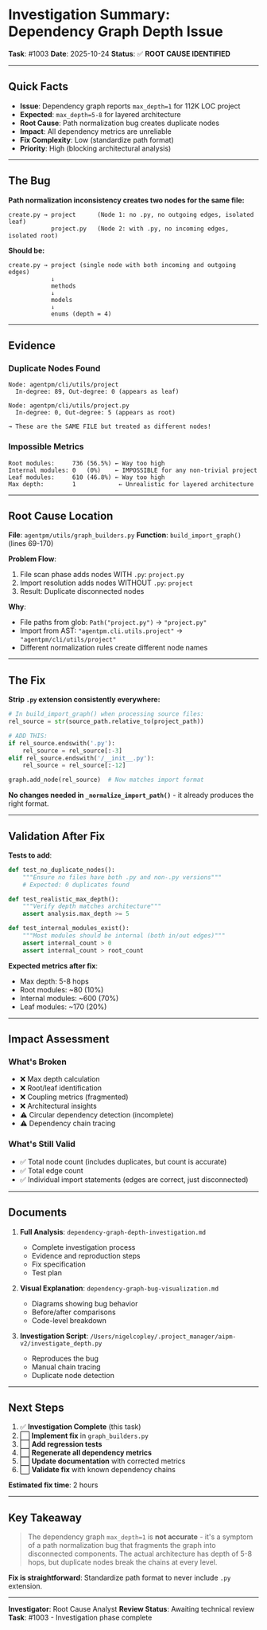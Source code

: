 # Investigation Summary: Dependency Graph Depth Issue

**Task**: #1003
**Date**: 2025-10-24
**Status**: ✅ **ROOT CAUSE IDENTIFIED**

---

## Quick Facts

- **Issue**: Dependency graph reports `max_depth=1` for 112K LOC project
- **Expected**: `max_depth=5-8` for layered architecture
- **Root Cause**: Path normalization bug creates duplicate nodes
- **Impact**: All dependency metrics are unreliable
- **Fix Complexity**: Low (standardize path format)
- **Priority**: High (blocking architectural analysis)

---

## The Bug

**Path normalization inconsistency creates two nodes for the same file:**

```
create.py → project      (Node 1: no .py, no outgoing edges, isolated leaf)
            project.py   (Node 2: with .py, no incoming edges, isolated root)
```

**Should be:**
```
create.py → project (single node with both incoming and outgoing edges)
            ↓
            methods
            ↓
            models
            ↓
            enums (depth = 4)
```

---

## Evidence

### Duplicate Nodes Found
```
Node: agentpm/cli/utils/project
  In-degree: 89, Out-degree: 0 (appears as leaf)

Node: agentpm/cli/utils/project.py
  In-degree: 0, Out-degree: 5 (appears as root)

→ These are the SAME FILE but treated as different nodes!
```

### Impossible Metrics
```
Root modules:     736 (56.5%) ← Way too high
Internal modules: 0   (0%)    ← IMPOSSIBLE for any non-trivial project
Leaf modules:     610 (46.8%) ← Way too high
Max depth:        1            ← Unrealistic for layered architecture
```

---

## Root Cause Location

**File**: `agentpm/utils/graph_builders.py`
**Function**: `build_import_graph()` (lines 69-170)

**Problem Flow**:
1. File scan phase adds nodes WITH `.py`: `project.py`
2. Import resolution adds nodes WITHOUT `.py`: `project`
3. Result: Duplicate disconnected nodes

**Why**:
- File paths from glob: `Path("project.py")` → `"project.py"`
- Import from AST: `"agentpm.cli.utils.project"` → `"agentpm/cli/utils/project"`
- Different normalization rules create different node names

---

## The Fix

**Strip `.py` extension consistently everywhere:**

```python
# In build_import_graph() when processing source files:
rel_source = str(source_path.relative_to(project_path))

# ADD THIS:
if rel_source.endswith('.py'):
    rel_source = rel_source[:-3]
elif rel_source.endswith('/__init__.py'):
    rel_source = rel_source[:-12]

graph.add_node(rel_source)  # Now matches import format
```

**No changes needed in `_normalize_import_path()`** - it already produces the right format.

---

## Validation After Fix

**Tests to add**:
```python
def test_no_duplicate_nodes():
    """Ensure no files have both .py and non-.py versions"""
    # Expected: 0 duplicates found

def test_realistic_max_depth():
    """Verify depth matches architecture"""
    assert analysis.max_depth >= 5

def test_internal_modules_exist():
    """Most modules should be internal (both in/out edges)"""
    assert internal_count > 0
    assert internal_count > root_count
```

**Expected metrics after fix**:
- Max depth: 5-8 hops
- Root modules: ~80 (10%)
- Internal modules: ~600 (70%)
- Leaf modules: ~170 (20%)

---

## Impact Assessment

### What's Broken
- ❌ Max depth calculation
- ❌ Root/leaf identification
- ❌ Coupling metrics (fragmented)
- ❌ Architectural insights
- ⚠️ Circular dependency detection (incomplete)
- ⚠️ Dependency chain tracing

### What's Still Valid
- ✅ Total node count (includes duplicates, but count is accurate)
- ✅ Total edge count
- ✅ Individual import statements (edges are correct, just disconnected)

---

## Documents

1. **Full Analysis**: `dependency-graph-depth-investigation.md`
   - Complete investigation process
   - Evidence and reproduction steps
   - Fix specification
   - Test plan

2. **Visual Explanation**: `dependency-graph-bug-visualization.md`
   - Diagrams showing bug behavior
   - Before/after comparisons
   - Code-level breakdown

3. **Investigation Script**: `/Users/nigelcopley/.project_manager/aipm-v2/investigate_depth.py`
   - Reproduces the bug
   - Manual chain tracing
   - Duplicate node detection

---

## Next Steps

1. ✅ **Investigation Complete** (this task)
2. ⬜ **Implement fix** in `graph_builders.py`
3. ⬜ **Add regression tests**
4. ⬜ **Regenerate all dependency metrics**
5. ⬜ **Update documentation** with corrected metrics
6. ⬜ **Validate fix** with known dependency chains

**Estimated fix time**: 2 hours

---

## Key Takeaway

> The dependency graph `max_depth=1` is **not accurate** - it's a symptom of a path normalization bug that fragments the graph into disconnected components. The actual architecture has depth of 5-8 hops, but duplicate nodes break the chains at every level.

**Fix is straightforward**: Standardize path format to never include `.py` extension.

---

**Investigator**: Root Cause Analyst
**Review Status**: Awaiting technical review
**Task**: #1003 - Investigation phase complete
